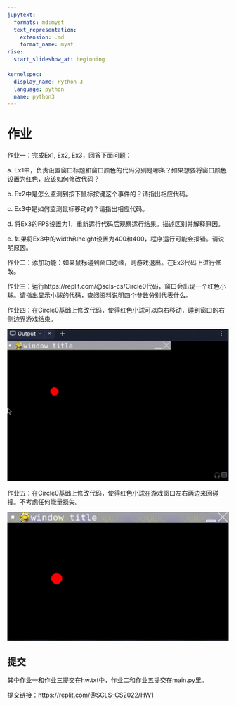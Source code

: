 ```yaml
---
jupytext:
  formats: md:myst
  text_representation:
    extension: .md
    format_name: myst
rise:
  start_slideshow_at: beginning

kernelspec:
  display_name: Python 3
  language: python
  name: python3
---
```


# 作业 #

作业一：完成Ex1, Ex2, Ex3，回答下面问题：

a. Ex1中，负责设置窗口标题和窗口颜色的代码分别是哪条？如果想要将窗口颜色设置为红色，应该如何修改代码？

b. Ex2中是怎么监测到按下鼠标按键这个事件的？请指出相应代码。

c. Ex3中是如何监测鼠标移动的？请指出相应代码。

d. 将Ex3的FPS设置为1，重新运行代码后观察运行结果。描述区别并解释原因。

e. 如果将Ex3中的width和height设置为400和400，程序运行可能会报错。请说明原因。

作业二：添加功能：如果鼠标碰到窗口边缘，则游戏退出。在Ex3代码上进行修改。

作业三：运行https://replit.com/@scls-cs/Circle0代码，窗口会出现一个红色小球。请指出显示小球的代码，查阅资料说明四个参数分别代表什么。

作业四：在Circle0基础上修改代码，使得红色小球可以向右移动，碰到窗口的右侧边界游戏结束。

![move.gif](move.gif)

作业五：在Circle0基础上修改代码，使得红色小球在游戏窗口左右两边来回碰撞。不考虑任何能量损失。

![collision.gif](collision.gif)


## 提交 ##

其中作业一和作业三提交在hw.txt中，作业二和作业五提交在main.py里。

提交链接：https://replit.com/@SCLS-CS2022/HW1
